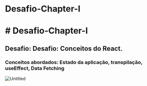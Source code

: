 # Desafio-Chapter-I

# # Desafio-Chapter-I

## ****Desafio: Desafio: Conceitos do React.****

### Conceitos abordados: Estado da aplicação, transpilação, useEffect, Data Fetching

![Untitled](https://c.tenor.com/0phOICb5bZ4AAAAC/computador-digitando.gif)
